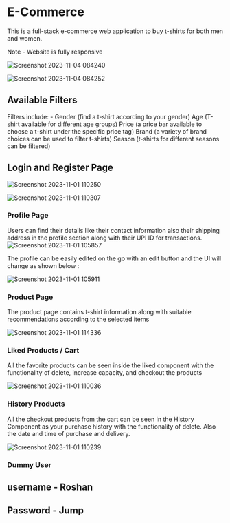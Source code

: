 # E-Commerce

This is a full-stack e-commerce web application to buy t-shirts for both men and women.

Note - Website is fully responsive

![Screenshot 2023-11-04 084240](https://github.com/RoshanAswal/E-Commerce/assets/73030476/02c2672b-41c7-4f9f-8f5d-6801138e1cb4)

![Screenshot 2023-11-04 084252](https://github.com/RoshanAswal/E-Commerce/assets/73030476/bf47b52f-a4bf-44e1-a492-9a04e986fd9b)

## Available Filters

Filters include: - 
Gender (find a t-shirt according to your gender)
Age (T-shirt available for different age groups)
Price (a price bar available to choose a t-shirt under the specific price tag)
Brand (a variety of brand choices can be used to filter t-shirts)
Season (t-shirts for different seasons can be filtered)

## Login and Register Page

![Screenshot 2023-11-01 110250](https://github.com/RoshanAswal/E-Commerce/assets/73030476/2b6add19-777b-4e17-8902-18aefb4fa1eb)

![Screenshot 2023-11-01 110307](https://github.com/RoshanAswal/E-Commerce/assets/73030476/1476e3d0-efe5-4f17-a444-cba7edf74502)


### Profile Page

Users can find their details like their contact information also their shipping address in the profile section along with their UPI ID
for transactions.
![Screenshot 2023-11-01 105857](https://github.com/RoshanAswal/E-Commerce/assets/73030476/722eea00-7aeb-4df6-9ac0-8e1470a7ec79)

The profile can be easily edited on the go with an edit button and the UI will change as shown below :

![Screenshot 2023-11-01 105911](https://github.com/RoshanAswal/E-Commerce/assets/73030476/ca41670d-24f7-4f25-94d9-ab387d8e180a)


### Product Page

The product page contains t-shirt information along with suitable recommendations according to the selected items

![Screenshot 2023-11-01 114336](https://github.com/RoshanAswal/E-Commerce/assets/73030476/490cb2d7-2757-4c86-8dd4-ea351fdf02b4)


### Liked Products / Cart

All the favorite products can be seen inside the liked component with the functionality of delete, increase capacity, and checkout 
the products

![Screenshot 2023-11-01 110036](https://github.com/RoshanAswal/E-Commerce/assets/73030476/d6c5f0ea-f948-48e3-bfa3-f26cd5f42cdd)


### History Products

All the checkout products from the cart can be seen in the History Component as your purchase history with the functionality of delete.
Also the date and time of purchase and delivery.

![Screenshot 2023-11-01 110239](https://github.com/RoshanAswal/E-Commerce/assets/73030476/3ce0fcf1-7da6-4109-881c-7e8942908183)


### Dummy User
## username - Roshan
## Password - Jump
